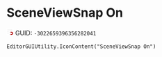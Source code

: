 # SceneViewSnap On
![](/img/SceneViewSnap%20On.png)
GUID: `-3022659396356282041`
```
EditorGUIUtility.IconContent("SceneViewSnap On")
```
